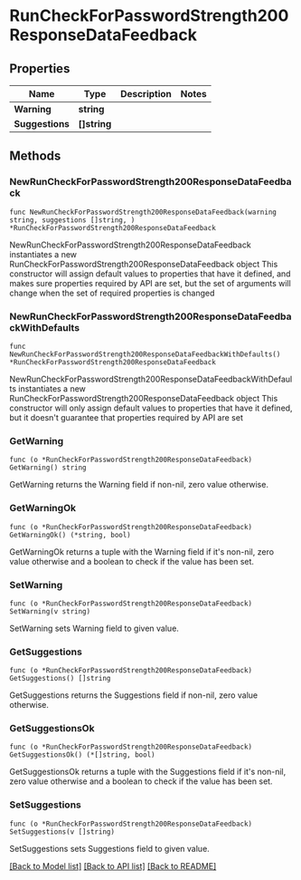 # RunCheckForPasswordStrength200ResponseDataFeedback

## Properties

Name | Type | Description | Notes
------------ | ------------- | ------------- | -------------
**Warning** | **string** |  | 
**Suggestions** | **[]string** |  | 

## Methods

### NewRunCheckForPasswordStrength200ResponseDataFeedback

`func NewRunCheckForPasswordStrength200ResponseDataFeedback(warning string, suggestions []string, ) *RunCheckForPasswordStrength200ResponseDataFeedback`

NewRunCheckForPasswordStrength200ResponseDataFeedback instantiates a new RunCheckForPasswordStrength200ResponseDataFeedback object
This constructor will assign default values to properties that have it defined,
and makes sure properties required by API are set, but the set of arguments
will change when the set of required properties is changed

### NewRunCheckForPasswordStrength200ResponseDataFeedbackWithDefaults

`func NewRunCheckForPasswordStrength200ResponseDataFeedbackWithDefaults() *RunCheckForPasswordStrength200ResponseDataFeedback`

NewRunCheckForPasswordStrength200ResponseDataFeedbackWithDefaults instantiates a new RunCheckForPasswordStrength200ResponseDataFeedback object
This constructor will only assign default values to properties that have it defined,
but it doesn't guarantee that properties required by API are set

### GetWarning

`func (o *RunCheckForPasswordStrength200ResponseDataFeedback) GetWarning() string`

GetWarning returns the Warning field if non-nil, zero value otherwise.

### GetWarningOk

`func (o *RunCheckForPasswordStrength200ResponseDataFeedback) GetWarningOk() (*string, bool)`

GetWarningOk returns a tuple with the Warning field if it's non-nil, zero value otherwise
and a boolean to check if the value has been set.

### SetWarning

`func (o *RunCheckForPasswordStrength200ResponseDataFeedback) SetWarning(v string)`

SetWarning sets Warning field to given value.


### GetSuggestions

`func (o *RunCheckForPasswordStrength200ResponseDataFeedback) GetSuggestions() []string`

GetSuggestions returns the Suggestions field if non-nil, zero value otherwise.

### GetSuggestionsOk

`func (o *RunCheckForPasswordStrength200ResponseDataFeedback) GetSuggestionsOk() (*[]string, bool)`

GetSuggestionsOk returns a tuple with the Suggestions field if it's non-nil, zero value otherwise
and a boolean to check if the value has been set.

### SetSuggestions

`func (o *RunCheckForPasswordStrength200ResponseDataFeedback) SetSuggestions(v []string)`

SetSuggestions sets Suggestions field to given value.



[[Back to Model list]](../README.md#documentation-for-models) [[Back to API list]](../README.md#documentation-for-api-endpoints) [[Back to README]](../README.md)


